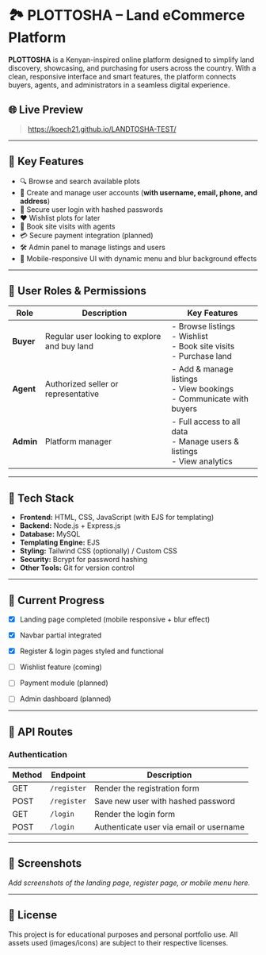 # 🏞️ PLOTTOSHA – Land eCommerce Platform

**PLOTTOSHA** is a Kenyan-inspired online platform designed to simplify land discovery, showcasing, and purchasing for users across the country. With a clean, responsive interface and smart features, the platform connects buyers, agents, and administrators in a seamless digital experience.

## 🌐 Live Preview
> https://koech21.github.io/LANDTOSHA-TEST/

---

## 📌 Key Features

- 🔍 Browse and search available plots
- 📝 Create and manage user accounts (**with username, email, phone, and address**)
- 🔑 Secure user login with hashed passwords
- ❤️ Wishlist plots for later
- 📅 Book site visits with agents
- 💳 Secure payment integration (planned)
- 🛠 Admin panel to manage listings and users
- 📲 Mobile-responsive UI with dynamic menu and blur background effects

---

## 👥 User Roles & Permissions

| Role     | Description                                   | Key Features                                                                 |
|----------|-----------------------------------------------|------------------------------------------------------------------------------|
| **Buyer**| Regular user looking to explore and buy land  | - Browse listings<br>- Wishlist<br>- Book site visits<br>- Purchase land    |
| **Agent**| Authorized seller or representative           | - Add & manage listings<br>- View bookings<br>- Communicate with buyers     |
| **Admin**| Platform manager                              | - Full access to all data<br>- Manage users & listings<br>- View analytics  |

---

## 📂 Tech Stack

- **Frontend:** HTML, CSS, JavaScript (with EJS for templating)
- **Backend:** Node.js + Express.js
- **Database:** MySQL
- **Templating Engine:** EJS
- **Styling:** Tailwind CSS (optionally) / Custom CSS
- **Security:** Bcrypt for password hashing
- **Other Tools:** Git for version control

---

## 🚧 Current Progress

- [x] Landing page completed (mobile responsive + blur effect)
- [x] Navbar partial integrated
- [x] Register & login pages styled and functional

- [ ] Wishlist feature (coming)
- [ ] Payment module (planned)
- [ ] Admin dashboard (planned)

---

## 📡 API Routes

### Authentication
| Method | Endpoint   | Description |
|--------|-----------|-------------|
| GET    | `/register` | Render the registration form |
| POST   | `/register` | Save new user with hashed password |
| GET    | `/login`    | Render the login form |
| POST   | `/login`    | Authenticate user via email or username |

---

## 📸 Screenshots
_Add screenshots of the landing page, register page, or mobile menu here._

---

## 📜 License

This project is for educational purposes and personal portfolio use. All assets used (images/icons) are subject to their respective licenses.
